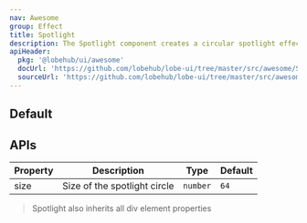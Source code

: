 ```yaml
---
nav: Awesome
group: Effect
title: Spotlight
description: The Spotlight component creates a circular spotlight effect that follows the user's mouse cursor, useful for creating interactive hover effects.
apiHeader:
  pkg: '@lobehub/ui/awesome'
  docUrl: 'https://github.com/lobehub/lobe-ui/tree/master/src/awesome/Spotlight/index.md'
  sourceUrl: 'https://github.com/lobehub/lobe-ui/tree/master/src/awesome/Spotlight/index.tsx'
---
```


## Default

<code src="./demos/index.tsx" nopadding></code>

## APIs

| Property | Description                  | Type     | Default |
| -------- | ---------------------------- | -------- | ------- |
| size     | Size of the spotlight circle | `number` | `64`    |

> Spotlight also inherits all div element properties
